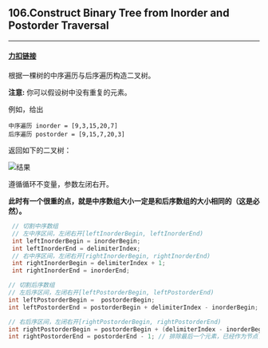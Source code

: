 ## 106.Construct Binary Tree from Inorder and Postorder Traversal

------



#### [力扣链接](https://leetcode-cn.com/problems/construct-binary-tree-from-inorder-and-postorder-traversal/)

根据一棵树的中序遍历与后序遍历构造二叉树。

**注意:**
你可以假设树中没有重复的元素。

例如，给出

```
中序遍历 inorder = [9,3,15,20,7]
后序遍历 postorder = [9,15,7,20,3]
```

返回如下的二叉树：

![结果](https://assets.leetcode.com/uploads/2021/02/19/tree.jpg)

遵循循环不变量，参数左闭右开。

**此时有一个很重的点，就是中序数组大小一定是和后序数组的大小相同的（这是必然）。**

```java
 // 切割中序数组
 // 左中序区间，左闭右开[leftInorderBegin, leftInorderEnd)
 int leftInorderBegin = inorderBegin;
 int leftInorderEnd = delimiterIndex;
 // 右中序区间，左闭右开[rightInorderBegin, rightInorderEnd)
 int rightInorderBegin = delimiterIndex + 1;
 int rightInorderEnd = inorderEnd;

// 切割后序数组
// 左后序区间，左闭右开[leftPostorderBegin, leftPostorderEnd)
int leftPostorderBegin =  postorderBegin;
int leftPostorderEnd = postorderBegin + delimiterIndex - inorderBegin; // 终止位置是 需要加上 中序区间的大小size

// 右后序区间，左闭右开[rightPostorderBegin, rightPostorderEnd)
int rightPostorderBegin = postorderBegin + (delimiterIndex - inorderBegin);
int rightPostorderEnd = postorderEnd - 1; // 排除最后一个元素，已经作为节点了
```

